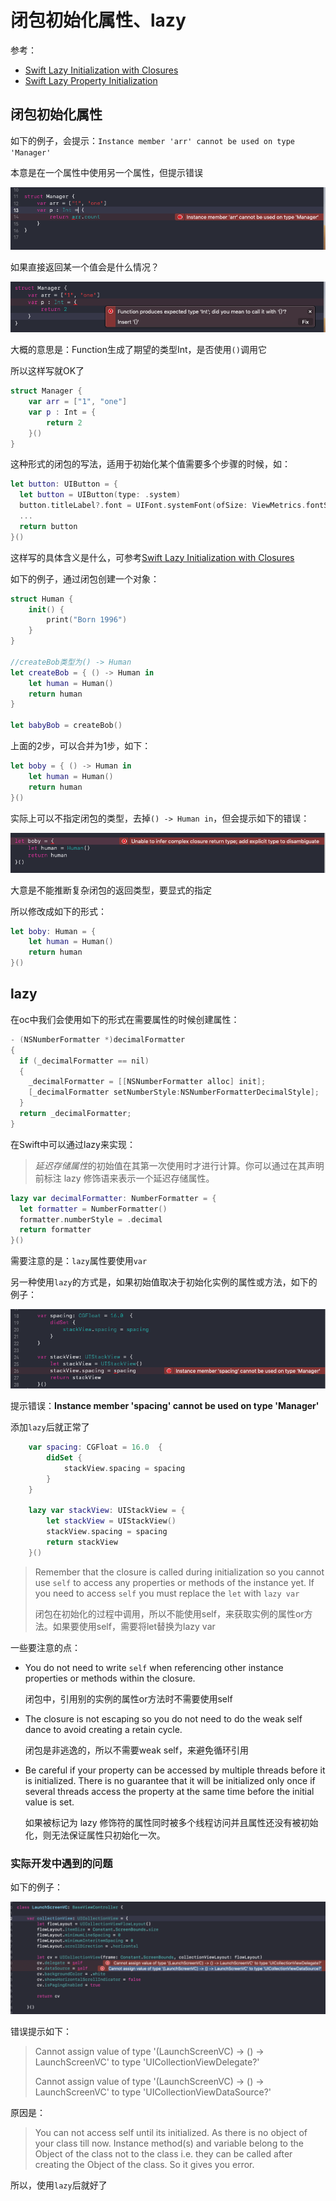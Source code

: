 # 闭包初始化属性、lazy

参考：

+ [Swift Lazy Initialization with Closures](https://www.bobthedeveloper.io/blog/swift-lazy-initialization-with-closures)
+ [Swift Lazy Property Initialization](https://useyourloaf.com/blog/swift-lazy-property-initialization/)



## 闭包初始化属性

如下的例子，会提示：`Instance member 'arr' cannot be used on type 'Manager'`

本意是在一个属性中使用另一个属性，但提示错误

![25](https://github.com/winfredzen/iOS-Basic/blob/master/Swift/images/25.png)

如果直接返回某一个值会是什么情况？

![26](https://github.com/winfredzen/iOS-Basic/blob/master/Swift/images/26.png)

大概的意思是：Function生成了期望的类型Int，是否使用`()`调用它

所以这样写就OK了

```swift
struct Manager {
    var arr = ["1", "one"]
    var p : Int = {
        return 2
    }()
}
```

这种形式的闭包的写法，适用于初始化某个值需要多个步骤的时候，如：

```swift
let button: UIButton = {
  let button = UIButton(type: .system)
  button.titleLabel?.font = UIFont.systemFont(ofSize: ViewMetrics.fontSize)
  ...
  return button
}()
```

这样写的具体含义是什么，可参考[Swift Lazy Initialization with Closures](https://www.bobthedeveloper.io/blog/swift-lazy-initialization-with-closures)

如下的例子，通过闭包创建一个对象：

```swift
struct Human {
    init() {
        print("Born 1996")
    }
}

//createBob类型为() -> Human
let createBob = { () -> Human in
    let human = Human()
    return human
}

let babyBob = createBob()
```

上面的2步，可以合并为1步，如下：

```swift
let boby = { () -> Human in
    let human = Human()
    return human
}()
```

实际上可以不指定闭包的类型，去掉`() -> Human in`，但会提示如下的错误：

![27](https://github.com/winfredzen/iOS-Basic/blob/master/Swift/images/27.png)

大意是不能推断复杂闭包的返回类型，要显式的指定

所以修改成如下的形式：

```swift
let boby: Human = {
    let human = Human()
    return human
}()
```



## lazy

在oc中我们会使用如下的形式在需要属性的时候创建属性：

```objective-c
- (NSNumberFormatter *)decimalFormatter
{
  if (_decimalFormatter == nil)
  {
    _decimalFormatter = [[NSNumberFormatter alloc] init];
    [_decimalFormatter setNumberStyle:NSNumberFormatterDecimalStyle];        
  }
  return _decimalFormatter;
}
```

在Swift中可以通过lazy来实现：

> *延迟存储属性*的初始值在其第一次使用时才进行计算。你可以通过在其声明前标注 lazy 修饰语来表示一个延迟存储属性。

```swift
lazy var decimalFormatter: NumberFormatter = {
  let formatter = NumberFormatter()
  formatter.numberStyle = .decimal
  return formatter
}()
```

需要注意的是：`lazy`属性要使用`var`

另一种使用`lazy`的方式是，如果初始值取决于初始化实例的属性或方法，如下的例子：

![28](https://github.com/winfredzen/iOS-Basic/blob/master/Swift/images/28.png)

提示错误：**Instance member 'spacing' cannot be used on type 'Manager'**

添加`lazy`后就正常了

```swift
    var spacing: CGFloat = 16.0  {
        didSet {
            stackView.spacing = spacing
        }
    }
    
    lazy var stackView: UIStackView = {
        let stackView = UIStackView()
        stackView.spacing = spacing
        return stackView
    }()
```

> Remember that the closure is called during initialization so you cannot use `self` to access any properties or methods of the instance yet. If you need to access `self` you must replace the `let` with `lazy var`
>
> 闭包在初始化的过程中调用，所以不能使用self，来获取实例的属性or方法。如果要使用self，需要将let替换为lazy var



一些要注意的点：

+ You do not need to write `self` when referencing other instance properties or methods within the closure.

  闭包中，引用别的实例的属性or方法时不需要使用self

+ The closure is not escaping so you do not need to do the weak self dance to avoid creating a retain cycle.

  闭包是非逃逸的，所以不需要weak self，来避免循环引用

+ Be careful if your property can be accessed by multiple threads before it is initialized. There is no guarantee that it will be initialized only once if several threads access the property at the same time before the initial value is set.

  如果被标记为 lazy 修饰符的属性同时被多个线程访问并且属性还没有被初始化，则无法保证属性只初始化一次。



### 实际开发中遇到的问题

如下的例子：

![40](https://github.com/winfredzen/iOS-Basic/blob/master/Swift/images/40.png)

错误提示如下：

> Cannot assign value of type '(LaunchScreenVC) -> () -> LaunchScreenVC' to type 'UICollectionViewDelegate?'
>
> Cannot assign value of type '(LaunchScreenVC) -> () -> LaunchScreenVC' to type 'UICollectionViewDataSource?'

原因是：

> You can not access self until its initialized. As there is no object of your class till now. Instance method(s) and variable belong to the Object of the class not to the class i.e. they can be called after creating the Object of the class. So it gives you error.

所以，使用`lazy`后就好了









